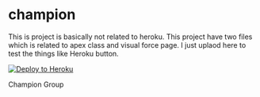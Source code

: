 champion
========

This is project is basically not related to heroku. This project have two files which is related to apex class and visual force page.
I just uplaod here to test the things like Heroku button.

<a href="https://deploy-button.herokuapp.com/deploy/southpolesteve/deploy_button"><img src="https://camo.githubusercontent.com/ef1fa903cae15da38c584dffb63184dd18b153e9/68747470733a2f2f6465706c6f792d627574746f6e2e6865726f6b756170702e636f6d2f6465706c6f792e706e67" alt="Deploy to Heroku" data-canonical-src="https://deploy-button.herokuapp.com/deploy.png" style="max-width:100%;"></a>

Champion Group
